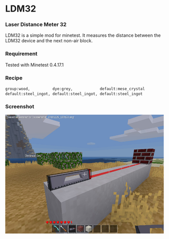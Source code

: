 # LDM32


### Laser Distance Meter 32

LDM32 is a simple mod for minetest. It measures the distance between
the LDM32 device and the next non-air block.


### Requirement

Tested with Minetest 0.4.17.1


### Recipe

```
group:wood,          dye:grey,            default:mese_crystal
default:steel_ingot, default:steel_ingot, default:steel_ingot
```

### Screenshot
![Screenshot](https://github.com/laza83/ldm32/blob/master/screenshot_0002.jpg)
